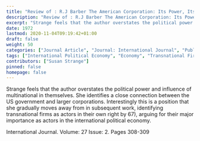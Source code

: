 ```yaml
---
title: "Review of : R.J Barber The American Corporation: Its Power, Its Money, Its Politics"
description: "Review of : R.J Barber The American Corporation: Its Power, Its Money, Its Politics"
excerpt: "Strange feels that the author overstates the political power and influence of multinational in themselves. She identifies a close connection between the US government and larger corporations. Interestingly this is a position that she gradually moves away from in subsequent work, identifying transnational firms as actors in their own right by 67), arguing for their major importance as actors in the international political economy."
date: 1972
lastmod: 2020-11-04T09:19:42+01:00
draft: false
weight: 50
categories: ["Journal Article", "Journal: International Journal", "Publisher: Dutton"]
tags: ["International Political Economy", "Economy", "Transnational Firms", "United States"]
contributors: ["Susan Strange"]
pinned: false
homepage: false
---
```


Strange feels that the author overstates the political power and influence of multinational in themselves. She identifies a close connection between the US government and larger corporations. Interestingly this is a position that she gradually moves away from in subsequent work, identifying transnational firms as actors in their own right by 67), arguing for their major importance as actors in the international political economy.

International Journal. Volume: 27 Issue: 2. Pages 308-309